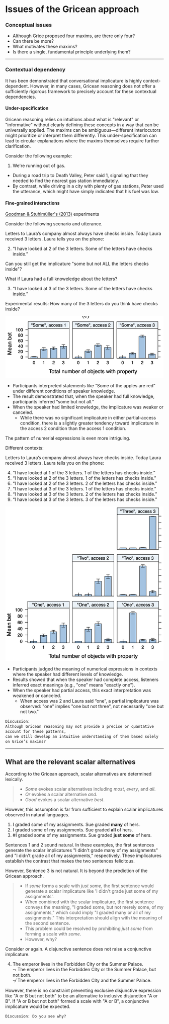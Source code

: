 # Issues of the Gricean approach


### Conceptual issues

- Although Grice proposed four maxims, are there only four?
- Can there be more?
- What motivates these maxims?
- Is there a single, fundamental principle underlying them?  

--- 

### Contextual dependency

It has been demonstrated that conversational implicature is highly context-dependent. However, in many cases, Gricean reasoning does not offer a sufficiently rigorous framework to precisely account for these contextual dependencies. 


#### Under-specification 
Gricean reasoning relies on intuitions about what is "relevant" or "informative" without clearly defining these concepts in a way that can be universally applied. The maxims can be ambiguous—different interlocutors might prioritize or interpret them differently. This under-specification can lead to circular explanations where the maxims themselves require further clarification. 

Consider the following example:

1. We're running out of gas.

- During a road trip to Death Valley, Peter said 1, signaling that they needed to find the nearest gas station immediately. 
- By contrast, while driving in a city with plenty of gas stations, Peter used the utterance, which might have simply indicated that his fuel was low.

#### Fine-grained interactions

[Goodman & Stuhlmüller's (2013)](https://onlinelibrary.wiley.com/doi/full/10.1111/tops.12007) experiments

Consider the following scenario and utterance. 

Letters to Laura’s company almost always have checks inside. Today Laura received 3 letters. Laura tells you on the phone: 

2. “I have looked at 2 of the 3 letters. Some of the letters have checks inside.”

Can you still get the implicature "some but not ALL the letters checks inside"? 

What if Laura had a full knoweledge about the letters? 

3. “I have looked at 3 of the 3 letters. Some of the letters have checks inside.”

Experimental results: How many of the 3 letters do you think have checks inside?

![Alt Text](https://github.com/haozeli-ling/Pragmatics/blob/main/GS_2013_1.png)

- Participants interpreted statements like “Some of the apples are red” under different conditions of speaker knowledge.
- The result demonstrated that, when the speaker had full knowledge, participants inferred “some but not all.”
- When the speaker had limited knowledge, the implicature was weaker or canceled.
  - While there was no significant implicature in either partial-access condition, there is a slightly greater tendency toward implicature in the access 2 condition than the access 1 condition. 

The pattern of numerial expressions is even more intriguing. 

Different contexts:

Letters to Laura’s company almost always have checks inside. Today Laura received 3 letters. Laura tells you on the phone: 

4. “I have looked at 1 of the 3 letters. 1 of the letters has checks inside.”
5. “I have looked at 2 of the 3 letters. 1 of the letters has checks inside.”
6. “I have looked at 2 of the 3 letters. 2 of the letters has checks inside.”
7. “I have looked at 3 of the 3 letters. 1 of the letters has checks inside.”
8. “I have looked at 3 of the 3 letters. 2 of the letters has checks inside.”
9. “I have looked at 3 of the 3 letters. 3 of the letters has checks inside.”

![Alt Text](https://github.com/haozeli-ling/Pragmatics/blob/main/GS_2013_2.png)

- Participants judged the meaning of numerical expressions in contexts where the speaker had different levels of knowledge.
- Results showed that when the speaker had complete access, listeners inferred exact meanings (e.g., "one" means "exactly one").
- When the speaker had partial access, this exact interpretation was weakened or canceled.
  - When access was 2 and Laura said “one”, a partial implicature was observed: "one" implies "one but not three", not necessarily "one but not two."
 
```
Discussion:
Although Gricean reasoning may not provide a precise or quantative account for these patterns,
can we still develop an intuitive understanding of them based solely on Grice’s maxims? 
``` 

--- 

## What are the relevant scalar alternatives

According to the Gricean approach, scalar alternatives are determined lexically. 

> - *Some* evokes scalar alternatives including *most*, *every*, and *all*.
> - *Or* evokes a scalar alternative *and*.
> - *Good* evokes a scalar alternative *best*.

However, this assumption is far from sufficient to explain scalar implicatures observed in natural languages. 

1. I graded some of my assignments. Sue graded **many** of hers.
2. I graded some of my assignments. Sue graded **all** of hers.
3. #I graded some of my assignments. Sue graded **just some** of hers.  

Sentences 1 and 2 sound natural. In these examples, the first sentences generate the scalar implicatures "I didn't grade many of my assignments" and "I didn't grade all of my assignments," respectively. These implicatures establish the contrast that makes the two sentences felicitous.

However, Sentence 3 is not natural. It is beyond the prediction of the Gricean approach. 

> - If *some* forms a scale with *just some*, the first sentence would generate a scalar implicature like 'I didn't grade just some of my assignments'. <br>
> - When combined with the scalar implicature, the first sentence conveys the meaning, "I graded some, but not merely some, of my assignments," which could imply "I graded many or all of my assignments." This interpretation should align with the meaning of the second sentence.
> - This problem could be resolved by prohibiting *just some* from forming a scale with *some*.
> - However, why?  

Consider *or* again. A disjunctive sentence does not raise a conjunctive implicature. 

4. The emperor lives in the Forbidden City or the Summer Palace. <br>
   $\leadsto$ The emperor lives in the Forbidden City or the Summer Palace, but not both. <br>
   $\not\leadsto$ The emperor lives in the Forbidden City and the Summer Palace.
   
However, there is no constraint preventing exclusive disjunctive expression like "A or B but not both" to be an alternative to inclusive disjunction "A or B". If  "A or B but not both" formed a scale with "A or B", a conjunctive implicature would be expected.  

```
Discussion: Do you see why?
``` 




